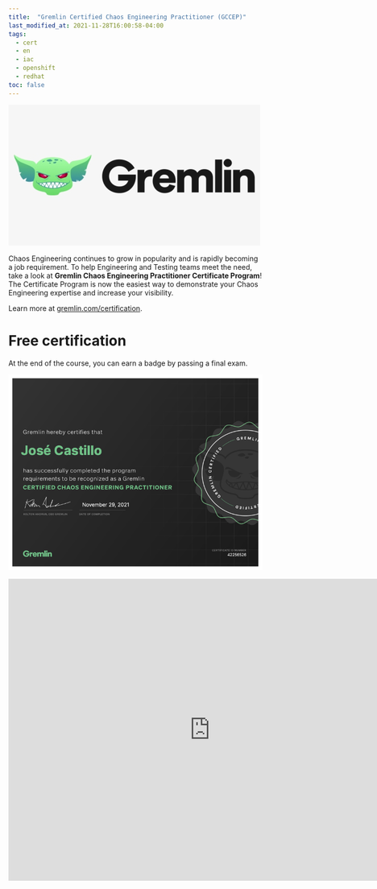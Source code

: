 ```yaml
---
title:  "Gremlin Certified Chaos Engineering Practitioner (GCCEP)"
last_modified_at: 2021-11-28T16:00:58-04:00
tags:
  - cert
  - en
  - iac
  - openshift
  - redhat
toc: false
---
```


[![](/assets/images/posts/2021-11-28-gremlin-caos/1.png)](https://www.gremlin.com/)

Chaos Engineering continues to grow in popularity and is rapidly becoming a job requirement. To help Engineering and Testing teams meet the need, take a look at **Gremlin Chaos Engineering Practitioner Certificate Program**! The Certificate Program is now the easiest way to demonstrate your Chaos Engineering expertise and increase your visibility.

Learn more at [gremlin.com/certification](https://www.gremlin.com/certification/).

# Free certification

At the end of the course, you can earn a badge by passing a final exam.

![](/assets/images/posts/2021-11-28-gremlin-caos/2.png)

<iframe
  src="https://www.credential.net/embed/47846980-307e-4b0e-9bf6-043abbce2a7a"
  width="800"
  height="600"
  frameborder="0"
  allowfullscreen>
</iframe>